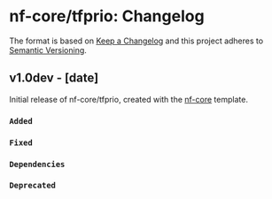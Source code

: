 # nf-core/tfprio: Changelog

The format is based on [Keep a Changelog](https://keepachangelog.com/en/1.0.0/)
and this project adheres to [Semantic Versioning](https://semver.org/spec/v2.0.0.html).

## v1.0dev - [date]

Initial release of nf-core/tfprio, created with the [nf-core](https://nf-co.re/) template.

### `Added`

### `Fixed`

### `Dependencies`

### `Deprecated`
